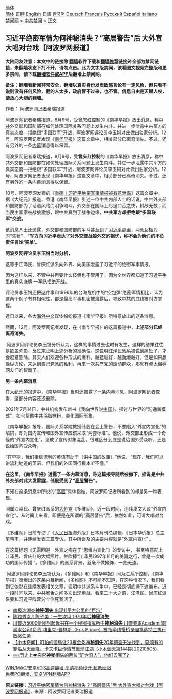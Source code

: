  <!-- 面包屑导航 --> <div class="breadcrumb"><!-- GTranslate: https://gtranslate.io/ -->  <div class="switcher notranslate">  <div class="selected">  <a href="#" onclick="return false;"> 简体</a>  </div>  <div class="option">  <a href="https://www.bannedbook.org" onclick="doGTranslate('zh-CN|zh-CN');jQuery('div.switcher div.selected a').html(jQuery(this).html());return false;" title="简体中文" class="nturl selected"> 简体</a>  <a href="https://www.bannedbook.org/zh-tw/" onclick="doGTranslate('zh-CN|zh-TW');jQuery('div.switcher div.selected a').html(jQuery(this).html());return false;" title="繁體中文" class="nturl"> 正體</a>  <a href="https://www.bannedbook.org/en/" onclick="doGTranslate('zh-CN|en');jQuery('div.switcher div.selected a').html(jQuery(this).html());return false;" title="English" class="nturl"> English</a>  <a href="https://www.bannedbook.org/ja/" onclick="doGTranslate('zh-CN|ja');jQuery('div.switcher div.selected a').html(jQuery(this).html());return false;" title="日本語" class="nturl"> 日語</a>  <a href="https://www.bannedbook.org/ko/" onclick="doGTranslate('zh-CN|ko');jQuery('div.switcher div.selected a').html(jQuery(this).html());return false;" title="한국어" class="nturl"> 한국어</a>  <a href="https://www.bannedbook.org/de/" onclick="doGTranslate('zh-CN|de');jQuery('div.switcher div.selected a').html(jQuery(this).html());return false;" title="Deutsch" class="nturl"> Deutsch</a>  <a href="https://www.bannedbook.org/fr/" onclick="doGTranslate('zh-CN|fr');jQuery('div.switcher div.selected a').html(jQuery(this).html());return false;" title="Français" class="nturl"> Français</a>  <a href="https://www.bannedbook.org/ru/" onclick="doGTranslate('zh-CN|ru');jQuery('div.switcher div.selected a').html(jQuery(this).html());return false;" title="Русский" class="nturl"> Русский</a>  <a href="https://www.bannedbook.org/es/" onclick="doGTranslate('zh-CN|es');jQuery('div.switcher div.selected a').html(jQuery(this).html());return false;" title="Español" class="nturl"> Español</a>  <a href="https://www.bannedbook.org/it/" onclick="doGTranslate('zh-CN|it');jQuery('div.switcher div.selected a').html(jQuery(this).html());return false;" title="Italiano" class="nturl"> Italiano</a>  </div>  </div>      <div class='breadcrumb-sub'><!-- Breadcrumb NavXT 6.3.0 --> <a href="https://www.bannedbook.org/" class="home">禁闻网</a> &gt; <a href="https://www.bannedbook.org/bnews/cbnews/" class="category">中共禁闻</a> &gt; 正文</div></div><h2>习近平绝密军情为何神秘消失？“高层警告”后 大外宣大唱对台戏【阿波罗网报道】</h2> <p class="notice"><b>大陆网友注意：本文中的链接除 <a href="https://github.com/bannedbook/fanqiang" >翻墙</a>软件下载和<a href="https://github.com/killgcd/justmysocks/blob/master/README.md">翻墙推荐</a>链接外全部为禁网链接，未翻墙状态下打不开，请勿点击。此为文字版禁闻，欲看图文视频完整版和更多禁闻，请下载<a href="https://github.com/bannedbook/fanqiang">翻墙软件或APP</a>后翻墙上禁闻网。</p><p>备注：翻墙看新闻非常安全，翻墙以真实身份发表敏感言论有一定风险，但只看不说则没有任何风险，翻的人太多，政府管不过来，也不管。信息自由是天赋人权，请放心大胆的翻墙。</b></p>  <div class="entry"> <p>作者： 阿波罗网<a href="https://www.bannedbook.org/bnews/tag/%E8%AE%B0%E8%80%85/" class="st_tag internal_tag" rel="tag" title="标签 记者 下的日志">记者</a>秦瑞报道</p> <p id="summary">阿波罗网记者秦瑞报道，8月9号，受曾庆红控制的《<a href="https://www.bannedbook.org/bnews/tag/%E5%8D%97%E5%8D%8E/" class="st_tag internal_tag" rel="tag" title="标签 南华 下的日志">南华</a>早报》放出消息，称<a href="https://www.bannedbook.org/bnews/tag/%e4%b8%ad%e5%85%b1/" class="st_tag internal_tag" rel="tag" title="标签 中共 下的日志">中共</a>外交部和国防部在如何处理国际关系问题上发生内斗。并进一步泄露中共军方的真实态度&#8212;拒绝跟“多国联军”开战，阿波罗网<span class='wp_keywordlink_affiliate'><a href="https://www.bannedbook.org/bnews/comments/" title="新闻评论" target="_blank">评论</a></span>员李玉锵对此做出独家分析。12号，阿波罗网记者发现《<a href="https://www.bannedbook.org/bnews/tag/%e5%8d%97%e5%8d%8e%e6%97%a9%e6%8a%a5/" class="st_tag internal_tag" rel="tag" title="标签 南华早报 下的日志">南华早报</a>》这篇文章中，相关部分已离奇消失。不过，还有另外的一条<span class='wp_keywordlink_affiliate'><a href="https://www.bannedbook.org/bnews/ccpdope/" title="中共高层内幕" target="_blank">内幕</a></span>消息得以保留。</p> <p>阿波罗网记者秦瑞报道，8月9号，受<strong>曾庆红控制</strong>的《南华早报》放出消息，称中共外交部和国防部在如何处理国际关系问题上发生内斗。并进一步泄露中共军方的真实态度&#8212;拒绝跟“多国联军”开战，阿波罗网评论员李玉锵对此做出独家分析。12号，阿波罗网记者发现《南华早报》这篇文章中，相关部分已离奇消失。不过，还有另外的一条内幕消息得以保留。</p> <p>10号，阿波罗网发表的《<a href="https://www.aboluowang.com/2021/0810/1630830.html">重磅！习近平绝密军事情报被有意泄露</a>》这篇文章中， 据《大纪元》报道，香港《南华早报》引述一位中共内部人士的话说，中共外交部和国防部为了话语风格而明争暗斗，外交部在国际上尽逞口舌之快，树敌无数；而当民主国家被战狼激怒，跟中共真到了战争边缘，<strong>中共军方却拒绝跟“多国联军”交战。</strong></p> <p>该消息人士还透露，外交部和国防部的争斗甚至到了<a href="https://www.bannedbook.org/bnews/tag/%e4%b9%a0%e8%bf%91%e5%b9%b3/" class="st_tag internal_tag" rel="tag" title="标签 习近平 下的日志">习近平</a>那里，两派互相对习“告状”，<strong>“军方向习近平表达了对外交部战狼外交的担忧，称不会为他们的不负责任言论‘买单’。</strong></p> <p><strong>阿波罗网评论员李玉锵当时分析，</strong></p>  <p>这等于江泽民、曾庆红派系向外界、向美国泄露了习近平的绝密军事情报。</p> <p>因为这样以来，不管中共再耍什么伎俩也不管用了。因为全世界都知道了习近平手里的真实底牌 &#8212;军队拒绝开战。</p> <p>评论员李玉锵还把这件事和1996年的台海危机中的“空包弹”绝密军情相比，认为 这两个例子有其相似性，都是最高军事机密被泄露后，导致中共的底线被对方掌握。</p> <p>近日以来，各大<span class='wp_keywordlink_affiliate'><a href="https://99cn.info/" title="海外中文" target="_blank">海外中文</a></span>媒体纷纷报道《南华早报》所特意放出的这条消息。</p> <p>然而，12号，阿波罗网记者发现，在《南华早报》的这篇报道中，<strong>上述部分已经离奇消失。</strong></p> <p>&nbsp;阿波罗网评论员李玉锵分析认为，这样的事情过去也时有发生，这样的结果往往是欲盖弥彰，反过来证明上述分析的准确性。这说明江泽民派系被说到痛处了，才会赶紧删除。其实人们欢迎各种形式的爆料，越猛越好，越劲爆越好，但是如果想操纵舆论，来达到自己党派的私利，再来一次<a href="https://www.bannedbook.org/bnews/tag/%e5%85%b1%e4%ba%a7%e5%85%9a/" class="st_tag internal_tag" rel="tag" title="标签 共产党 下的日志">共产党</a>的煽动群众，那就有点太侮辱网友们的智商了。</p>  <p><strong>另一条内幕消息</strong></p> <p>在<span class='wp_keywordlink_affiliate'><a href="http://www.epochtimes.com/" title="大纪元" target="_blank">大纪元</a></span>的报道中，《南华早报》当时还披露了一条内幕消息，阿波罗网记者查看，这部分内容还没删除。</p> <p>2021年7月14日，中共机构发布新书《我向世界说<span class='wp_keywordlink_affiliate'><a href="https://www.bannedbook.org/" title="中国" target="_blank">中国</a></span>》，探讨与世界的“沟通新模式”，如何帮助中共涂脂抹粉，美化国际形象。</p> <p>《南华早报》报导，国际关系学院教授储殷在会上警告，不要陷入“外宣内宣化”的陷阱，即对国内宣传和国外宣传应该采取“两套标准”。他说，外交部正形成一个奇怪的“外宣内宣化”，造成了宣传对象混乱，很难区分到底是说给国外受众听，还是说给国内受众听。</p> <p>“在早期，我们相信流利的英语有助于（讲中国的故事），”他说，“现在，我们可以讲流利地道的英语，但我们的外国同行根本听不懂。”</p> <p><strong>在这里，《南华早报》透露了一条内幕消息，称这篇报导随后被撤下，据说是中共外交部对此大发雷霆，储殷受到了“<span class='wp_keywordlink_affiliate'><a href="https://www.bannedbook.org/bnews/ccpdope/" title="中共高层内幕" target="_blank">高层</a></span>警告”。</strong></p>  <p>不知在这条消息中所说的“<a href="https://www.bannedbook.org/bnews/tag/%E9%AB%98%E5%B1%82/" class="st_tag internal_tag" rel="tag" title="标签 高层 下的日志">高层</a>”具体指谁，阿波罗网记者所看到的却是另一种表现。</p> <p>同属江泽民、曾庆红派系的<a href="https://www.bannedbook.org/bnews/tag/%E5%A4%A7%E5%A4%96%E5%AE%A3/" class="st_tag internal_tag" rel="tag" title="标签 大外宣 下的日志">大外宣</a>《多维网》，近一段时间，连续发文大谈“外宣内宣化”。从时间上来看，即便是在所谓的“高层警告”后，依然如此，可谓大唱对台戏。</p> <p>《多维网》日前专访了《<span class='wp_keywordlink'><a href="https://www.bannedbook.org/forum2/topic109.html" title="透视人民日报" target="_blank">人民日报</a></span>海外版》日本月刊总编辑、《日本华侨报》总主笔蒋丰，并连续发表三篇专访。其中所谈及的主要内容就是“外宣内宣化” 。</p> <p>在这篇标题《无需回避　外宣之病在于“思维内宣化”》的专访中， 甚至特意配上江泽民、曾庆红的大幅照片，并吹捧“江泽民1997年11月的美国之行，曾是一次成功的国际传播 ”。《多维网》的派系背景，丝毫不做掩饰，一览无遗。</p> <p>&nbsp;阿波罗网评论员李玉锵认为，《多维网》和《南华早报》同为江系所控制，《南华早报》所爆出的这条内幕新闻，《多维网》不可能不知道，在这种情况下，我们看到它依然在连续发表相关文章，说明中共派系斗争中，已经是彻底撕下遮羞布。近一段时间以来，中共喉舌之间多次出现炮战，看来二十大之前，江泽民、曾庆红派系要和习近平阵营分个你死我活了。</p> <ul class='op-related-articles' title='相关阅读'> <li><a href='https://www.bannedbook.org/bnews/cnnews/20210629/1576519.html' target='_blank'>南极冰湖突<b>神秘消失</b> 出现11平方公里的“巨坑”</a></li> <li><a href='https://www.bannedbook.org/bnews/lifebaike/20210608/1562700.html' target='_blank'>陈独秀女儿陈子美：一生坎坷 1970年后<b>神秘消失</b></a></li> <li><a href='https://www.bannedbook.org/bnews/bannedvideo/20210603/1559398.html' target='_blank'>川普近5000份密封起诉书在一个秘密指挥所中<b>神秘消失</b> 川普要求Academi(前黑水公司)负责  埃里克-普林斯（Erik Prince）被指牵线搭桥亲自挑选特工执行敏感任务</a></li> <li><a href='https://www.bannedbook.org/bnews/bannedvideo/20210505/1540317.html' target='_blank'>【小木奇闻】可怕的设局让23根金条<b>神秘消失</b>20年调查无法找到，莫须有的罪名从天而降，卡夫卡巨作情节重现江湖（小木谈天第144期 20210505）</a></li> <li><a href='https://www.bannedbook.org/bnews/bannedvideo/20210415/1526518.html' target='_blank'>🔥🔥历史上👁️突然<b>神秘消失</b>的两位“旷世奇人”，他们去哪了❓</a></li> </ul> <p class="texttj"> <a href="https://github.com/bannedbook/fanqiang/wiki/V2ray%E6%9C%BA%E5%9C%BA" target="_blank">WIN/MAC/安卓/iOS高速翻墙:高清视频秒开,超低延迟</a><br/> <a href="https://github.com/bannedbook/fanqiang/wiki/%E7%A6%81%E9%97%BB%E7%BD%91%E5%AE%89%E5%8D%93%E7%BF%BB%E5%A2%99%E6%96%B0%E9%97%BBAPP" target="_blank">免费PC翻墙、安卓VPN翻墙APP</a></p> <p> <b>原文链接</b>：<a class="src_link" href="https://www.aboluowang.com/2021/0812/1631806.html" target="_blank">习近平绝密军情为何神秘消失？“高层警告”后 大外宣大唱对台戏【阿波罗网报道】</a>，来源：阿波罗网记者秦瑞报道 </p><a name='sharetosocial'></a>  <div style="margin-bottom:5px;padding-bottom:5px;clear:both"> <div id="archive-pix-1" class="banner-ads"> <!-- AuctionX Display platform tag START --> <div id="26318x728x90x621x_ADSLOT2" clicktrack="%%CLICK_URL_ESC%%"></div> <!-- AuctionX Display platform tag END --> </div> <div id="archive-pix-2" class="banner-ads"> <!-- AuctionX Display platform tag START --> <div id="26315x300x250x621x_ADSLOT2" clicktrack="%%CLICK_URL_ESC%%"></div> <!-- AuctionX Display platform tag END --> </div> </div>  <div id="archive-pix-1" class="banner-ads"> <!-- AuctionX Display platform tag START --> <div id="26318x728x90x621x_ADSLOT3" clicktrack="%%CLICK_URL_ESC%%"></div> <!-- AuctionX Display platform tag END --> </div> </div><!--END ENTRY--> 